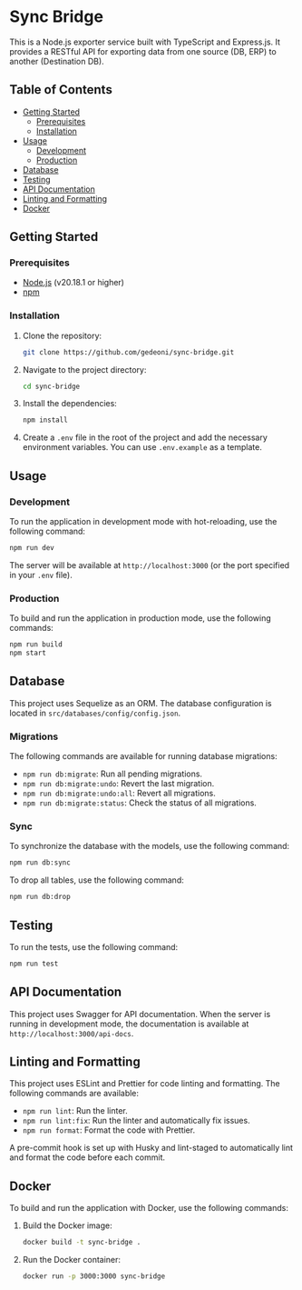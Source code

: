 # Sync Bridge

This is a Node.js exporter service built with TypeScript and Express.js. It provides a RESTful API for exporting data from one source (DB, ERP) to another (Destination DB).

## Table of Contents

- [Getting Started](#getting-started)
  - [Prerequisites](#prerequisites)
  - [Installation](#installation)
- [Usage](#usage)
  - [Development](#development)
  - [Production](#production)
- [Database](#database)
- [Testing](#testing)
- [API Documentation](#api-documentation)
- [Linting and Formatting](#linting-and-formatting)
- [Docker](#docker)

## Getting Started

### Prerequisites

- [Node.js](https://nodejs.org/) (v20.18.1 or higher)
- [npm](https://www.npmjs.com/)

### Installation

1. Clone the repository:
   ```bash
   git clone https://github.com/gedeoni/sync-bridge.git
   ```
2. Navigate to the project directory:
   ```bash
   cd sync-bridge
   ```
3. Install the dependencies:
   ```bash
   npm install
   ```
4. Create a `.env` file in the root of the project and add the necessary environment variables. You can use `.env.example` as a template.

## Usage

### Development

To run the application in development mode with hot-reloading, use the following command:

```bash
npm run dev
```

The server will be available at `http://localhost:3000` (or the port specified in your `.env` file).

### Production

To build and run the application in production mode, use the following commands:

```bash
npm run build
npm start
```

## Database

This project uses Sequelize as an ORM. The database configuration is located in `src/databases/config/config.json`.

### Migrations

The following commands are available for running database migrations:

- `npm run db:migrate`: Run all pending migrations.
- `npm run db:migrate:undo`: Revert the last migration.
- `npm run db:migrate:undo:all`: Revert all migrations.
- `npm run db:migrate:status`: Check the status of all migrations.

### Sync

To synchronize the database with the models, use the following command:

```bash
npm run db:sync
```

To drop all tables, use the following command:

```bash
npm run db:drop
```

## Testing

To run the tests, use the following command:

```bash
npm run test
```

## API Documentation

This project uses Swagger for API documentation. When the server is running in development mode, the documentation is available at `http://localhost:3000/api-docs`.

## Linting and Formatting

This project uses ESLint and Prettier for code linting and formatting. The following commands are available:

- `npm run lint`: Run the linter.
- `npm run lint:fix`: Run the linter and automatically fix issues.
- `npm run format`: Format the code with Prettier.

A pre-commit hook is set up with Husky and lint-staged to automatically lint and format the code before each commit.

## Docker

To build and run the application with Docker, use the following commands:

1. Build the Docker image:
   ```bash
   docker build -t sync-bridge .
   ```
2. Run the Docker container:
   ```bash
   docker run -p 3000:3000 sync-bridge
   ```
